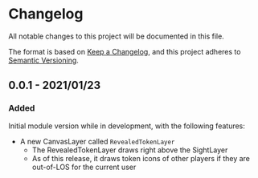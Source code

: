 # Changelog

All notable changes to this project will be documented in this file.

The format is based on [Keep a Changelog](https://keepachangelog.com/en/1.0.0/),
and this project adheres to [Semantic Versioning](https://semver.org/spec/v2.0.0.html).

## 0.0.1 - 2021/01/23

### Added

Initial module version while in development, with the following features:

-   A new CanvasLayer called `RevealedTokenLayer`
    -   The RevealedTokenLayer draws right above the SightLayer
    -   As of this release, it draws token icons of other players if they are out-of-LOS for the current user
